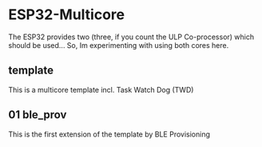 # ESP32-Multicore
The ESP32 provides two (three, if you count the ULP Co-processor) which should be used... So, Im experimenting with using both cores here.
## template
This is a multicore template incl. Task Watch Dog (TWD)
## 01 ble_prov
This is the first extension of the template by BLE Provisioning
